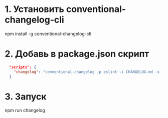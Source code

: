 # 1. Установить conventional-changelog-cli
npm install -g conventional-changelog-cli

# 2. Добавь в package.json скрипт
```json
  "scripts": {
    "changelog": "conventional-changelog -p eslint -i CHANGELOG.md -s -r 0"
  }
```
# 3. Запуск
npm run changelog
